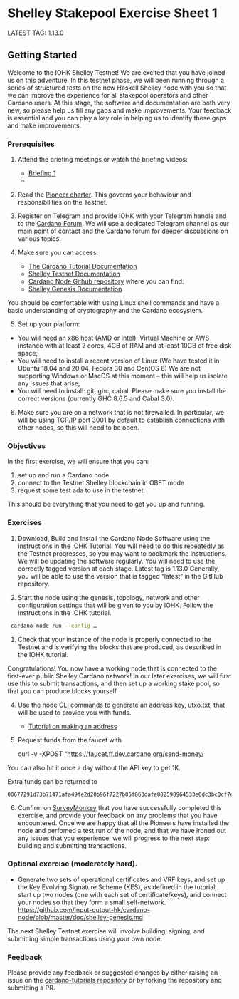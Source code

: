 # Shelley Stakepool Exercise Sheet 1

LATEST TAG: 1.13.0

## Getting Started

Welcome to the IOHK Shelley Testnet!  We are excited that you have joined us on this adventure. In this testnet phase, we will been running through a series of structured tests on the new Haskell Shelley node with you so that we can improve the experience for all stakepool operators and other Cardano users. At this stage, the software and documentation are both very new, so please help us fill any gaps and make improvements. Your feedback is essential and you can play a key role in helping us to identify these gaps and make improvements.

### Prerequisites

1. Attend the briefing meetings or watch the briefing videos:

    - [Briefing 1](https://drive.google.com/file/d/1EuUdpxtpp6ixSxI1jBXV3RmoumsGt3so/view)
    -

2. Read the [Pioneer charter](pioneer_charter.md).  This governs your behaviour and responsibilities on the Testnet.

3. Register on Telegram and provide IOHK with your Telegram handle and to the [Cardano Forum](https://forum.cardano.org/c/stakingdelegation/haskell-testnet/124).  We will use a dedicated Telegram channel as our main point of contact and the Cardano forum for deeper discussions on various topics.

4. Make sure you can access:
    - [The Cardano Tutorial Documentation](https://github.com/input-output-hk/cardano-tutorials/tree/master/node-setup)
    - [Shelley Testnet Documentation](https://testnets.cardano.org/en/shelley-haskell/overview/)
    - [Cardano Node Github repository](https://github.com/input-output-hk/cardano-node) where you can find:
    - [Shelley Genesis Documentation](https://github.com/input-output-hk/cardano-node/blob/master/doc/shelley-genesis.md)

  You should be comfortable with using Linux shell commands and have a basic understanding of cryptography and the Cardano ecosystem.

5. Set up your platform:
  - You will need an x86 host (AMD or Intel), Virtual Machine or AWS instance with at least 2 cores, 4GB of RAM and at least 10GB of free disk space;
  - You will need to install a recent version of Linux (We have tested it in Ubuntu 18.04 and 20.04, Fedora 30 and CentOS 8) We are not supporting Windows or MacOS at this moment – this will help us isolate any issues that arise;
  - You will need to install: git, ghc, cabal.  Please make sure you install the correct versions (currently GHC 8.6.5 and Cabal 3.0).

6. Make sure you are on a network that is not firewalled. In particular, we will be using TCP/IP port 3001 by default to establish connections with other nodes, so this will need to be open.

### Objectives

In the first exercise, we will ensure that you can:

1. set up and run a Cardano node
2. connect to the Testnet Shelley blockchain in OBFT mode
3. request some test ada to use in the testnet.

This should be everything that you need to get you up and running.

### Exercises

1. Download, Build and Install the Cardano Node Software using the instructions in the [IOHK Tutorial](https://github.com/input-output-hk/cardano-tutorials/tree/master/node-setup).  You will need to do this repeatedly as the Testnet progresses, so you may want to bookmark the instructions.  We will be updating the software regularly.  You will need to use the correctly tagged version at each stage. Latest tag is 1.13.0 Generally, you will be able to use the version that is tagged “latest” in the GitHub repository.

2. Start the node using the genesis, topology, network and other configuration settings that will be given to you by IOHK. Follow the instructions in the IOHK tutorial.

```bash
 cardano-node run --config …
```

1. Check that your instance of the node is properly connected to the Testnet and is verifying the blocks that are produced, as described in the IOHK tutorial.

  Congratulations!  You now have a working node that is connected to the first-ever public Shelley Cardano network! In our later exercises, we will first use this to submit transactions, and then set up a working stake pool, so that you can produce blocks yourself.

4. Use the node CLI commands to generate an address key, utxo.txt, that will be used to provide you with funds.  

   - [Tutorial on making an address](https://github.com/input-output-hk/cardano-tutorials/blob/master/node-setup/address.md)

5. Request funds from the faucet with

    curl -v -XPOST “https://faucet.ff.dev.cardano.org/send-money/<YOURADDR>
    
You can also hit it once a day without the API key to get 1K.

Extra funds can be returned to    

    00677291d73b71471afa49fe2d20b96f7227b05f863dafe802598964533e0dc3bc0cf7eb8153441db271a2288560378b209014350792f273bdc307f06ca34f0c6f


6. Confirm on [SurveyMonkey](https://www.surveymonkey.co.uk/r/S9N5M5H) that you have successfully completed this exercise, and provide your feedback on any problems that you have encountered.  Once we are happy that all the Pioneers have installed the node and perfomed a test run of the node, and that we have ironed out any issues that you experience, we will progress to the next step: building and submitting transactions.

### Optional exercise (moderately hard).

- Generate two sets of operational certificates and VRF keys, and set up the Key Evolving Signature Scheme (KES), as defined in the tutorial, start up two nodes (one with each set of certificate/keys), and connect your nodes so that they form a small self-network.
  https://github.com/input-output-hk/cardano-node/blob/master/doc/shelley-genesis.md

The next Shelley Testnet exercise will involve building, signing, and submitting simple transactions using your own node.

### Feedback

Please provide any feedback or suggested changes by either raising an issue on the [cardano-tutorials repository](https://github.com/input-output-hk/cardano-tutorials) or by forking the repository and submitting a PR.
